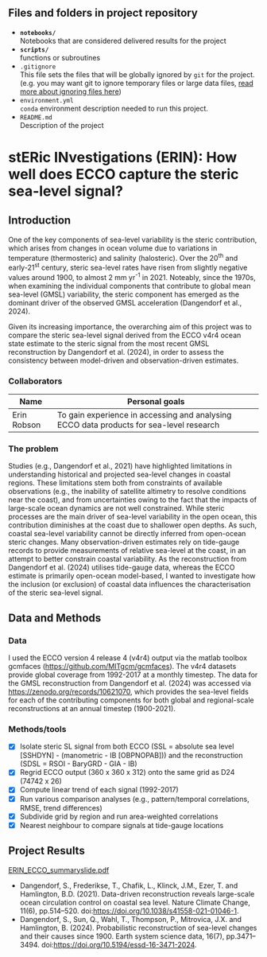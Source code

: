 
## Files and folders in project repository

* **`notebooks/`**
<br> Notebooks that are considered delivered results for the project
* **`scripts/`**
<br> functions or subroutines
* `.gitignore`
<br> This file sets the files that will be globally ignored by `git` for the project. (e.g. you may want git to ignore temporary files or large data files, [read more about ignoring files here](https://docs.github.com/en/get-started/getting-started-with-git/ignoring-files))
* `environment.yml`
<br> `conda` environment description needed to run this project.
* `README.md`
<br> Description of the project

# stERic INvestigations (ERIN): How well does ECCO capture the steric sea-level signal?

## Introduction

One of the key components of sea-level variability is the steric contribution, which arises from changes in ocean volume due to variations in temperature (thermosteric) and salinity (halosteric). Over the 20<sup>th</sup> and early-21<sup>st</sup> century, steric sea-level rates have risen from slightly negative values around 1900, to almost 2 mm yr<sup>-1</sup> in 2021. Noteably, since the 1970s, when examining the individual components that contribute to global mean sea-level (GMSL) variability, the steric component has emerged as the dominant driver of the observed GMSL acceleration (Dangendorf et al., 2024). 

Given its increasing importance, the overarching aim of this project was to compare the steric sea-level signal derived from the ECCO v4r4 ocean state estimate to the steric signal from the most recent GMSL reconstruction by Dangendorf et al. (2024), in order to assess the consistency between model-driven and observation-driven estimates.

### Collaborators

| Name | Personal goals |
| ------------- | ------------- |
| Erin Robson | To gain experience in accessing and analysing ECCO data products for sea-level research

### The problem
Studies (e.g., Dangendorf et al., 2021) have highlighted limitations in understanding historical and projected sea-level changes in coastal regions. These limitations stem both from constraints of available observations (e.g., the inability of satellite altimetry to resolve conditions near the coast), and from uncertainties owing to the fact that the impacts of large-scale ocean dynamics are not well constrained. While steric processes are the main driver of sea-level variability in the open ocean, this contribution diminishes at the coast due to shallower open depths. As such, coastal sea-level variability cannot be directly inferred from open-ocean steric changes. Many observation-driven estimates rely on tide-gauge records to provide measurements of relative sea-level at the coast, in an attempt to better constrain coastal variability. As the reconstruction from Dangendorf et al. (2024) utilises tide-gauge data, whereas the ECCO estimate is primarily open-ocean model-based, I wanted to investigate how the inclusion (or exclusion) of coastal data influences the characterisation of the steric sea-level signal. 

## Data and Methods

### Data

I used the ECCO version 4 release 4 (v4r4) output via the matlab toolbox gcmfaces (https://github.com/MITgcm/gcmfaces). The v4r4 datasets provide global coverage from 1992-2017 at a monthly timestep. The data for the GMSL reconstruction from Dangendorf et al. (2024) was accessed via https://zenodo.org/records/10621070, which provides the sea-level fields for each of the contributing components for both global and regional-scale reconstructions at an annual timestep (1900-2021). 

### Methods/tools

- [x] Isolate steric SL signal from both ECCO (SSL = absolute sea level [SSHDYN] - (manometric - IB [OBPNOPAB])) and the reconstruction (SDSL = RSOI - BaryGRD - GIA - IB)
- [x] Regrid ECCO output (360 x 360 x 312) onto the same grid as D24 (74742 x 26)
- [x] Compute linear trend of each signal (1992-2017) 
- [x] Run various comparison analyses (e.g., pattern/temporal correlations, RMSE, trend differences)
- [x] Subdivide grid by region and run area-weighted correlations 
- [x] Nearest neighbour to compare signals at tide-gauge locations

## Project Results
[ERIN_ECCO_summaryslide.pdf](https://github.com/user-attachments/files/20576634/ERIN_ECCO_summaryslide.pdf)


* Dangendorf, S., Frederikse, T., Chafik, L., Klinck, J.M., Ezer, T. and Hamlington, B.D. (2021). Data-driven reconstruction reveals large-scale ocean circulation control on coastal sea level. Nature Climate Change, 11(6), pp.514–520. doi:https://doi.org/10.1038/s41558-021-01046-1.
* Dangendorf, S., Sun, Q., Wahl, T., Thompson, P., Mitrovica, J.X. and Hamlington, B. (2024). Probabilistic reconstruction of sea-level changes and their causes since 1900. Earth system science data, 16(7), pp.3471–3494. doi:https://doi.org/10.5194/essd-16-3471-2024.

